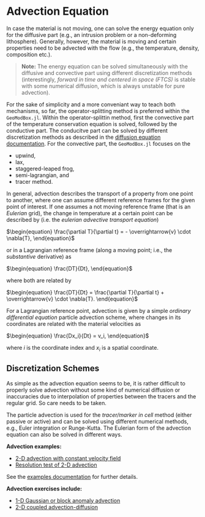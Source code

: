 # Advection Equation

In case the material is not moving, one can solve the energy equation only for the diffusive part (e.g., an intrusion problem or a non-deforming lithosphere). Generally, however, the material is moving and certain properties need to be advected with the flow (e.g., the temperature, density, composition etc.). 
   
> **Note:** The energy equation can be solved simultaneously with the diffusive and convective part using different discretization methods (interestingly, *forward in time and centered in space (FTCS)* is stable with some numerical diffusion, which is always unstable for pure advection). 

For the sake of simplicity and a more conveniant way to teach both mechanisms, so far, the operator-splitting method is preferred within the ```GeoModBox.jl```. Within the operator-splittin method, first the convective part of the temperature conservation equation is solved, followed by the conductive part. The conducitve part can be solved by different discretization methods as described in the [diffusion equation documentation](./DiffMain.md). For the convective part, the ```GeoModBox.jl``` focuses on the

- upwind,
- lax, 
- staggered-leaped frog,
- semi-lagrangian, and
- tracer method. 

In general, advection describes the transport of a property from one point to another, where one can assume different reference frames for the given point of interest. If one assumes a not moving reference frame (that is an *Eulerian* grid), the change in temperature at a certain point can be described by (i.e. the *eulerian advective transport equation*)

$\begin{equation}
\frac{\partial T}{\partial t} = - \overrightarrow{v} \cdot \nabla{T},
\end{equation}$

or in a Lagrangian reference frame (along a moving point; i.e., the *substantive* derivative) as

$\begin{equation}
\frac{DT}{Dt},
\end{equation}$

where both are related by

$\begin{equation}
\frac{DT}{Dt} = \frac{\partial T}{\partial t} + \overrightarrow{v} \cdot \nabla{T}.
\end{equation}$

For a Lagrangian reference point, advection is given by a simple *ordinary differential equation* particle advection scheme, where changes in its coordinates are related with the material velocities as

$\begin{equation}
\frac{Dx_i}{Dt} = v_i,
\end{equation}$

where $i$ is the coordinate index and $x_i$ is a spatial coordinate. 

## Discretization Schemes

As simple as the advection equation seems to be, it is rather difficult to properly solve advection without some kind of numerical diffusion or inaccuracies due to interpolation of properties between the tracers and the regular grid. So care needs to be taken.  

The particle advection is used for the *tracer/marker in cell* method (either passive or active) and can be solved using different numerical methods, e.g., Euler integration or Runge-Kutta. The Eulerian form of the advection equation can also be solved in different ways.

<!-- The ```GeoModBox.jl``` focus on *four* different methods to advect material. Different advection methods are used within the individual benchmarks and all can be tested in the [*Rigid Body Rotation*](https://github.com/LukasFuchs/FDCSGm/tree/main/Benchmark/RigidBodyRotation) benchmark.  -->

**Advection examples:**

- [2-D advection with constant velocity field](https://github.com/GeoSci-FFM/GeoModBox.jl/blob/main/examples/AdvectionEquation/2D_Advection.jl)  
- [Resolution test of 2-D advection](https://github.com/GeoSci-FFM/GeoModBox.jl/blob/main/examples/AdvectionEquation/2D_Advection_ResolutionTest.jl)

See the [examples documentation](./Examples.md) for further details.

**Advection exercises include:**

- [1-D Gaussian or block anomaly advection](https://github.com/GeoSci-FFM/GeoModBox.jl/blob/main/exercises/06_1D_Advection.ipynb)  
- [2-D coupled advection-diffusion](https://github.com/GeoSci-FFM/GeoModBox.jl/blob/main/exercises/07_2D_Energy_Equation.ipynb)
